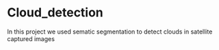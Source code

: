 # Cloud_detection
In this project we used sematic segmentation to detect clouds in satellite captured images
